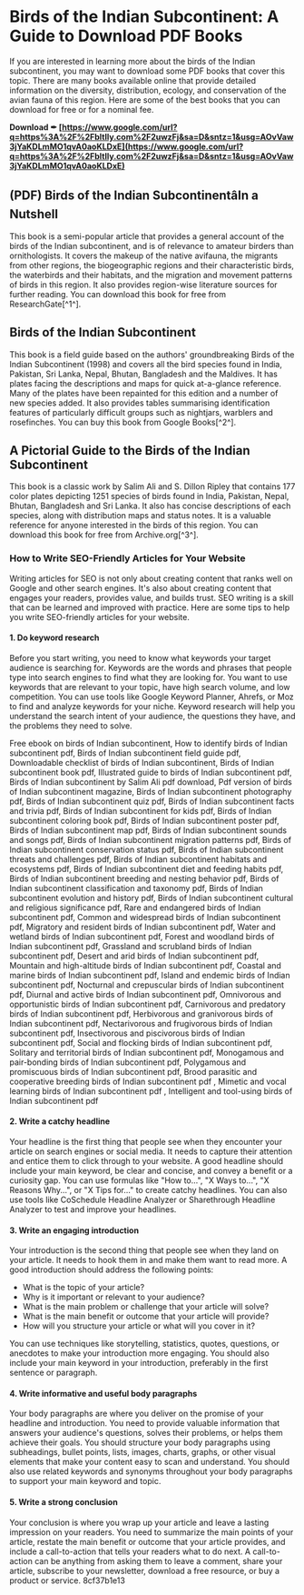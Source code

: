 # Birds of the Indian Subcontinent: A Guide to Download PDF Books
  
If you are interested in learning more about the birds of the Indian subcontinent, you may want to download some PDF books that cover this topic. There are many books available online that provide detailed information on the diversity, distribution, ecology, and conservation of the avian fauna of this region. Here are some of the best books that you can download for free or for a nominal fee.
 
**Download ✒ [https://www.google.com/url?q=https%3A%2F%2Fbltlly.com%2F2uwzFj&sa=D&sntz=1&usg=AOvVaw3jYaKDLmMO1qvA0aoKLDxE](https://www.google.com/url?q=https%3A%2F%2Fbltlly.com%2F2uwzFj&sa=D&sntz=1&usg=AOvVaw3jYaKDLmMO1qvA0aoKLDxE)**


  
## (PDF) Birds of the Indian SubcontinentâIn a Nutshell
  
This book is a semi-popular article that provides a general account of the birds of the Indian subcontinent, and is of relevance to amateur birders than ornithologists. It covers the makeup of the native avifauna, the migrants from other regions, the biogeographic regions and their characteristic birds, the waterbirds and their habitats, and the migration and movement patterns of birds in this region. It also provides region-wise literature sources for further reading. You can download this book for free from ResearchGate[^1^].
  
## Birds of the Indian Subcontinent
  
This book is a field guide based on the authors' groundbreaking Birds of the Indian Subcontinent (1998) and covers all the bird species found in India, Pakistan, Sri Lanka, Nepal, Bhutan, Bangladesh and the Maldives. It has plates facing the descriptions and maps for quick at-a-glance reference. Many of the plates have been repainted for this edition and a number of new species added. It also provides tables summarising identification features of particularly difficult groups such as nightjars, warblers and rosefinches. You can buy this book from Google Books[^2^].
  
## A Pictorial Guide to the Birds of the Indian Subcontinent
  
This book is a classic work by Salim Ali and S. Dillon Ripley that contains 177 color plates depicting 1251 species of birds found in India, Pakistan, Nepal, Bhutan, Bangladesh and Sri Lanka. It also has concise descriptions of each species, along with distribution maps and status notes. It is a valuable reference for anyone interested in the birds of this region. You can download this book for free from Archive.org[^3^].

### How to Write SEO-Friendly Articles for Your Website
  
Writing articles for SEO is not only about creating content that ranks well on Google and other search engines. It's also about creating content that engages your readers, provides value, and builds trust. SEO writing is a skill that can be learned and improved with practice. Here are some tips to help you write SEO-friendly articles for your website.
  
#### 1. Do keyword research
  
Before you start writing, you need to know what keywords your target audience is searching for. Keywords are the words and phrases that people type into search engines to find what they are looking for. You want to use keywords that are relevant to your topic, have high search volume, and low competition. You can use tools like Google Keyword Planner, Ahrefs, or Moz to find and analyze keywords for your niche. Keyword research will help you understand the search intent of your audience, the questions they have, and the problems they need to solve.
 
Free ebook on birds of Indian subcontinent,  How to identify birds of Indian subcontinent pdf,  Birds of Indian subcontinent field guide pdf,  Downloadable checklist of birds of Indian subcontinent,  Birds of Indian subcontinent book pdf,  Illustrated guide to birds of Indian subcontinent pdf,  Birds of Indian subcontinent by Salim Ali pdf download,  Pdf version of birds of Indian subcontinent magazine,  Birds of Indian subcontinent photography pdf,  Birds of Indian subcontinent quiz pdf,  Birds of Indian subcontinent facts and trivia pdf,  Birds of Indian subcontinent for kids pdf,  Birds of Indian subcontinent coloring book pdf,  Birds of Indian subcontinent poster pdf,  Birds of Indian subcontinent map pdf,  Birds of Indian subcontinent sounds and songs pdf,  Birds of Indian subcontinent migration patterns pdf,  Birds of Indian subcontinent conservation status pdf,  Birds of Indian subcontinent threats and challenges pdf,  Birds of Indian subcontinent habitats and ecosystems pdf,  Birds of Indian subcontinent diet and feeding habits pdf,  Birds of Indian subcontinent breeding and nesting behavior pdf,  Birds of Indian subcontinent classification and taxonomy pdf,  Birds of Indian subcontinent evolution and history pdf,  Birds of Indian subcontinent cultural and religious significance pdf,  Rare and endangered birds of Indian subcontinent pdf,  Common and widespread birds of Indian subcontinent pdf,  Migratory and resident birds of Indian subcontinent pdf,  Water and wetland birds of Indian subcontinent pdf,  Forest and woodland birds of Indian subcontinent pdf,  Grassland and scrubland birds of Indian subcontinent pdf,  Desert and arid birds of Indian subcontinent pdf,  Mountain and high-altitude birds of Indian subcontinent pdf,  Coastal and marine birds of Indian subcontinent pdf,  Island and endemic birds of Indian subcontinent pdf,  Nocturnal and crepuscular birds of Indian subcontinent pdf,  Diurnal and active birds of Indian subcontinent pdf,  Omnivorous and opportunistic birds of Indian subcontinent pdf,  Carnivorous and predatory birds of Indian subcontinent pdf,  Herbivorous and granivorous birds of Indian subcontinent pdf,  Nectarivorous and frugivorous birds of Indian subcontinent pdf,  Insectivorous and piscivorous birds of Indian subcontinent pdf,  Social and flocking birds of Indian subcontinent pdf,  Solitary and territorial birds of Indian subcontinent pdf,  Monogamous and pair-bonding birds of Indian subcontinent pdf,  Polygamous and promiscuous birds of Indian subcontinent pdf,  Brood parasitic and cooperative breeding birds of Indian subcontinent pdf ,  Mimetic and vocal learning birds of Indian subcontinent pdf ,  Intelligent and tool-using birds of Indian subcontinent pdf
  
#### 2. Write a catchy headline
  
Your headline is the first thing that people see when they encounter your article on search engines or social media. It needs to capture their attention and entice them to click through to your website. A good headline should include your main keyword, be clear and concise, and convey a benefit or a curiosity gap. You can use formulas like "How to...", "X Ways to...", "X Reasons Why...", or "X Tips for..." to create catchy headlines. You can also use tools like CoSchedule Headline Analyzer or Sharethrough Headline Analyzer to test and improve your headlines.
  
#### 3. Write an engaging introduction
  
Your introduction is the second thing that people see when they land on your article. It needs to hook them in and make them want to read more. A good introduction should address the following points:
  
- What is the topic of your article?
- Why is it important or relevant to your audience?
- What is the main problem or challenge that your article will solve?
- What is the main benefit or outcome that your article will provide?
- How will you structure your article or what will you cover in it?

You can use techniques like storytelling, statistics, quotes, questions, or anecdotes to make your introduction more engaging. You should also include your main keyword in your introduction, preferably in the first sentence or paragraph.
  
#### 4. Write informative and useful body paragraphs
  
Your body paragraphs are where you deliver on the promise of your headline and introduction. You need to provide valuable information that answers your audience's questions, solves their problems, or helps them achieve their goals. You should structure your body paragraphs using subheadings, bullet points, lists, images, charts, graphs, or other visual elements that make your content easy to scan and understand. You should also use related keywords and synonyms throughout your body paragraphs to support your main keyword and topic.
  
#### 5. Write a strong conclusion
  
Your conclusion is where you wrap up your article and leave a lasting impression on your readers. You need to summarize the main points of your article, restate the main benefit or outcome that your article provides, and include a call-to-action that tells your readers what to do next. A call-to-action can be anything from asking them to leave a comment, share your article, subscribe to your newsletter, download a free resource, or buy a product or service.
 8cf37b1e13
 
